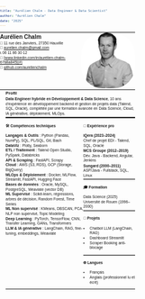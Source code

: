 ```yaml
---
title: "Aurélien Chalm - Data Engineer & Data Scientist"
author: "Aurélien Chalm"
date: "2025"
---
```


<style>
html, body {
  margin: 0;
  padding: 0;
  width: 210mm;
  font-family: sans-serif;
  font-size: 5pt;
  line-height: 1.3;
  overflow-x: hidden;
}

  @page {
    size: A4;
    margin: 1cm;
  }

  table, th, td {
    border: none;
    padding: 0;
    margin: 0;
  }

  img {
    max-width: 100%;
    height: auto;
  }

  h1, h2, h3 {
    margin-top: 0.1em;
    margin-bottom: 0.1em;
  }

  p {
    margin: 0.1em 0;
  }

  hr {
    border: none;
    border-top: 1px solid #ccc;
    margin: 0.1em 0;
  }
</style>

<table style="width: 100%; border-collapse: collapse; border: none;">
  <tr>
    <td style="vertical-align: top; width: 60%; border: none;">

<h2>Aurélien Chalm</h2>

📍 11 rue des Janviers, 27350 Hauville  
📧 aurelien.chalm@gmail.com  
📞 06 11 86 30 12  
💼 [www.linkedin.com/in/aurélien-chalm-67b8a845](#)  
🐙 [github.com/aurelienchalm](https://github.com/aurelienchalm)  

  </td>
  <td style="vertical-align: top; text-align: left; width: 40%; border: none;">
    <img src="IMG_9418.jpeg" alt="Photo de profil" width="150" style="border-radius: 40%;">
  </td>
  </tr>
</table>
<div style="margin-left: 10px;">
  <h3>Profil</h3>
  <p><strong>Data Engineer hybride en Développement & Data Science</strong>, 10 ans d'expérience en développement backend et gestion de projets data (Talend, SQL, Oracle), complétée par une formation avancée en Data Science, Cloud, IA générative, déploiement, MLOps.</p>
  <hr style="margin: 0;">
</div>

<div style="margin-left: 10px;">
<table style="border-collapse: collapse; width: 100%;">
  <tr>
    <td style="vertical-align: top; width: 60%;">

<h4>🛠 Compétences techniques</h4>

<p>
<strong>Langages & Outils</strong> : Python (Pandas, NumPy), SQL, PL/SQL, Git, Bash<br>
<strong>DataViz</strong> : Plotly, Seaborn<br>
<strong>ETL / Traitement</strong> : Talend Open Studio, PySpark, Databricks<br>
<strong>API & Scraping</strong> : FastAPI, Scrapy<br>
<strong>Cloud</strong> : AWS (S3, RDS), GCP (Storage, BigQuery)<br>
<strong>MLOps & Déploiement</strong> : Docker, MLFlow, Streamlit, FastAPI, Hugging Face<br>
<strong>Bases de données</strong> : Oracle, MySQL, PostgreSQL, Weaviate (vector DB)<br>
<strong>ML Supervisé</strong> : Scikit-learn, régressions, arbres de décision, Random Forest, Time Series<br>
<strong>ML Non supervisé</strong> : KMeans, DBSCAN, PCA, NLP non supervisé, Topic Modeling<br>
<strong>Deep Learning</strong> : PyTorch, TensorFlow, CNN, Transfer Learning, GANs, Transformers<br>
<strong>LLM & IA générative</strong> : LangChain, RAG, fine-tuning, embeddings, Weaviate
</p>

  </td>
  <td style="vertical-align: top; width: 40%;">

<h4>💼 Expérience pro</h4>
<p><strong>iQera (2023–2024)</strong><br>
Chef de projet EDI - Talend, SQL, Oracle</p>
<p><strong>MCS Groupe (2012–2019)</strong><br>
Dév. Java - Backend, Angular, Jenkins</p>
<p><strong>Sungard (2000–2011)</strong><br>
ASP/Java - Fullstack, SQL, Linux</p>
<hr>
<h4>🎓 Formation</h4>
<p>Data Science (2025)<br>
Université de Rouen (1996–2000)</p>
<hr>
<h4>📁 Projets</h4>
<ul>
  <li>Chatbot LLM (LangChain, RAG)</li>
  <li>Dashboard Streamlit</li>
  <li>Scraper Booking anti-blocage</li>
</ul>
<hr>
<h4>🌐 Langues</h4>
<ul>
  <li>Français</li>
  <li>Anglais (professionnel lu et écrit)</li>
</ul>

  </td>
  </tr>
</table>
</div>